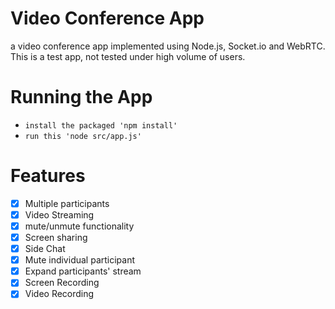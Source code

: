 # Video Conference App

a video conference app implemented using Node.js, Socket.io and WebRTC.
This is a test app, not tested under high volume of users.

# Running the App

- `install the packaged 'npm install'`
- `run this 'node src/app.js'`

# Features

- [x] Multiple participants
- [x] Video Streaming
- [x] mute/unmute functionality
- [x] Screen sharing
- [x] Side Chat
- [x] Mute individual participant
- [x] Expand participants' stream
- [x] Screen Recording
- [x] Video Recording
